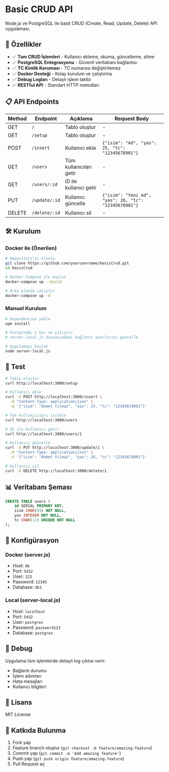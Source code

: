 # Basic CRUD API

Node.js ve PostgreSQL ile basit CRUD (Create, Read, Update, Delete) API uygulaması.

## 🚀 Özellikler

- ✅ **Tam CRUD İşlemleri** - Kullanıcı ekleme, okuma, güncelleme, silme
- ✅ **PostgreSQL Entegrasyonu** - Güvenli veritabanı bağlantısı
- ✅ **TC Kimlik Koruması** - TC numarası değiştirilemez
- ✅ **Docker Desteği** - Kolay kurulum ve çalıştırma
- ✅ **Debug Logları** - Detaylı işlem takibi
- ✅ **RESTful API** - Standart HTTP metodları

## 📋 API Endpoints

| Method | Endpoint | Açıklama | Request Body |
|--------|----------|----------|--------------|
| GET | `/` | Tablo oluştur | - |
| GET | `/setup` | Tablo oluştur | - |
| POST | `/insert` | Kullanıcı ekle | `{"isim": "Ad", "yas": 25, "tc": "12345678901"}` |
| GET | `/users` | Tüm kullanıcıları getir | - |
| GET | `/users/:id` | ID ile kullanıcı getir | - |
| PUT | `/update/:id` | Kullanıcı güncelle | `{"isim": "Yeni Ad", "yas": 26, "tc": "12345678901"}` |
| DELETE | `/delete/:id` | Kullanıcı sil | - |

## 🛠️ Kurulum

### Docker ile (Önerilen)

```bash
# Repository'yi klonla
git clone https://github.com/yourusername/basicCrud.git
cd basicCrud

# Docker Compose ile başlat
docker-compose up --build

# Arka planda çalıştır
docker-compose up -d
```

### Manuel Kurulum

```bash
# Dependencies yükle
npm install

# PostgreSQL'i kur ve çalıştır
# server-local.js dosyasındaki bağlantı ayarlarını güncelle

# Uygulamayı başlat
node server-local.js
```

## 🧪 Test

```bash
# Tablo oluştur
curl http://localhost:3000/setup

# Kullanıcı ekle
curl -X POST http://localhost:3000/insert \
  -H "Content-Type: application/json" \
  -d '{"isim": "Ahmet Yılmaz", "yas": 25, "tc": "12345678901"}'

# Tüm kullanıcıları listele
curl http://localhost:3000/users

# ID ile kullanıcı getir
curl http://localhost:3000/users/1

# Kullanıcı güncelle
curl -X PUT http://localhost:3000/update/1 \
  -H "Content-Type: application/json" \
  -d '{"isim": "Ahmet Yılmaz", "yas": 26, "tc": "12345678901"}'

# Kullanıcı sil
curl -X DELETE http://localhost:3000/delete/1
```

## 📊 Veritabanı Şeması

```sql
CREATE TABLE users (
    id SERIAL PRIMARY KEY,
    isim CHAR(99) NOT NULL,
    yas INTEGER NOT NULL,
    tc CHAR(11) UNIQUE NOT NULL
);
```

## 🔧 Konfigürasyon

### Docker (server.js)
- Host: `db`
- Port: `5432`
- User: `123`
- Password: `12345`
- Database: `db1`

### Local (server-local.js)
- Host: `localhost`
- Port: `5432`
- User: `postgres`
- Password: `password123`
- Database: `postgres`

## 🐛 Debug

Uygulama tüm işlemlerde detaylı log çıktısı verir:
- Bağlantı durumu
- İşlem adımları
- Hata mesajları
- Kullanıcı bilgileri

## 📝 Lisans

MIT License

## 🤝 Katkıda Bulunma

1. Fork yap
2. Feature branch oluştur (`git checkout -b feature/amazing-feature`)
3. Commit yap (`git commit -m 'Add amazing feature'`)
4. Push yap (`git push origin feature/amazing-feature`)
5. Pull Request aç 